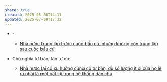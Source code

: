 ```yaml
---
share: true
created: 2025-05-06T14:11
updated: 2025-07-09T17:32
---
```

- \-: 
    - [Nhà nước trung lập trước cuộc bầu cử, nhưng không còn trung lập sau cuộc bầu cử](../%C4%90%E1%BA%A1o%20%C4%91%E1%BB%A9c,%20ph%C3%A1p%20lu%E1%BA%ADt/Lu%E1%BA%ADt,%20nh%C3%A0%20n%C6%B0%E1%BB%9Bc/Nh%C3%A0%20n%C6%B0%E1%BB%9Bc%20trung%20l%E1%BA%ADp%20tr%C6%B0%E1%BB%9Bc%20cu%E1%BB%99c%20b%E1%BA%A7u%20c%E1%BB%AD,%20nh%C6%B0ng%20kh%C3%B4ng%20c%C3%B2n%20trung%20l%E1%BA%ADp%20sau%20cu%E1%BB%99c%20b%E1%BA%A7u%20c%E1%BB%AD.md)

- Chủ nghĩa tư bản, tân tự do: 
    - [Nhà nước lại có xu hướng củng cố tư bản, dù số lượng ít ỏi của họ lẽ ra phải là một bất lợi trong hệ thống dân chủ](../N%E1%BB%81n%20kinh%20t%E1%BA%BF%20h%C3%A0ng%20ho%C3%A1/Kinh%20t%E1%BA%BF%20ch%C3%ADnh%20tr%E1%BB%8B/Ch%E1%BB%A7%20ngh%C4%A9a%20t%C6%B0%20b%E1%BA%A3n,%20t%C3%A2n%20t%E1%BB%B1%20do/Nh%C3%A0%20n%C6%B0%E1%BB%9Bc%20l%E1%BA%A1i%20c%C3%B3%20xu%20h%C6%B0%E1%BB%9Bng%20c%E1%BB%A7ng%20c%E1%BB%91%20t%C6%B0%20b%E1%BA%A3n,%20d%C3%B9%20s%E1%BB%91%20l%C6%B0%E1%BB%A3ng%20%C3%ADt%20%E1%BB%8Fi%20c%E1%BB%A7a%20h%E1%BB%8D%20l%E1%BA%BD%20ra%20ph%E1%BA%A3i%20l%C3%A0%20m%E1%BB%99t%20b%E1%BA%A5t%20l%E1%BB%A3i%20trong%20h%E1%BB%87%20th%E1%BB%91ng%20d%C3%A2n%20ch%E1%BB%A7.md)


